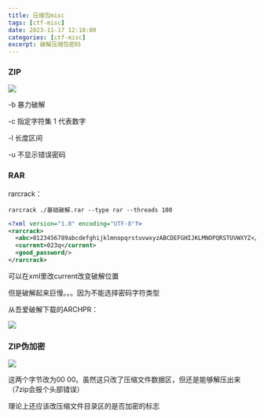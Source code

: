 ```yaml
---
title: 压缩包misc
tags: [ctf-misc]
date: 2023-11-17 12:10:00
categories: [ctf-misc]
excerpt: 破解压缩包密码
---
```


### ZIP

![](/img/fcrackzip/1.jpg)

-b 暴力破解

-c 指定字符集 1 代表数字

-l 长度区间

-u 不显示错误密码



### RAR

rarcrack：

```shell
rarcrack ./基础破解.rar --type rar --threads 100
```

```xml
<?xml version="1.0" encoding="UTF-8"?>
<rarcrack>
  <abc>0123456789abcdefghijklmnopqrstuvwxyzABCDEFGHIJKLMNOPQRSTUVWXYZ</abc>
  <current>023q</current>
  <good_password/>
</rarcrack>
```

可以在xml里改current改变破解位置

但是破解起来巨慢。。。因为不能选择密码字符类型

从吾爱破解下载的ARCHPR：

![](/img/fcrackzip/2.jpg)



### ZIP伪加密

![](/img/fcrackzip/3.jpg)

这两个字节改为00 00。虽然这只改了压缩文件数据区，但还是能够解压出来（7zip会报个头部错误）

理论上还应该改压缩文件目录区的是否加密的标志

